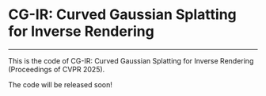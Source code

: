 # CG-IR: Curved Gaussian Splatting for Inverse Rendering
--- 
This is the code of CG-IR: Curved Gaussian Splatting for Inverse Rendering (Proceedings of CVPR 2025).

The code will be released soon!
